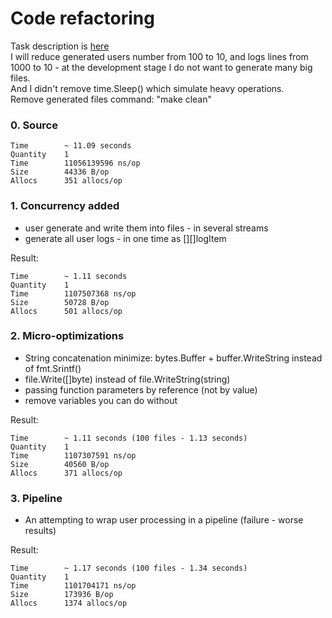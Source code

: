 
# Code refactoring
Task description is [here](task.md)  
I will reduce generated users number from 100 to 10, and logs lines from 1000 to 10 - at the development stage I do not want to generate many big files.  
And I didn't remove time.Sleep() which simulate heavy operations.  
Remove generated files command: "make clean"  

### 0. Source
```
Time 		~ 11.09 seconds
Quantity 	1
Time 		11056139596 ns/op
Size 		44336 B/op
Allocs 		351 allocs/op
```
### 1. Concurrency added
- user generate and write them into files - in several streams  
- generate all user logs - in one time as [][]logItem  

Result:
```
Time 		~ 1.11 seconds
Quantity 	1
Time 		1107507368 ns/op
Size 		50728 B/op
Allocs 		501 allocs/op
```
### 2. Micro-optimizations
- String concatenation minimize: bytes.Buffer + buffer.WriteString instead of fmt.Srintf()  
- file.Write([]byte) instead of file.WriteString(string)
- passing function parameters by reference (not by value)  
- remove variables you can do without  

Result:
```
Time 		~ 1.11 seconds (100 files - 1.13 seconds)
Quantity 	1
Time 		1107307591 ns/op
Size 		40560 B/op
Allocs 		371 allocs/op
```
### 3. Pipeline
- An attempting to wrap user processing in a pipeline (failure - worse results)

Result:
```
Time 		~ 1.17 seconds (100 files - 1.34 seconds)
Quantity 	1
Time 		1101704171 ns/op
Size 		173936 B/op
Allocs 		1374 allocs/op
```
